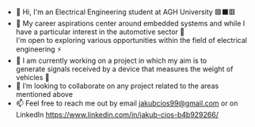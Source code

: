 - 👋 Hi, I'm an Electrical Engineering student at AGH University 🟩⬛🟥
- 👀 My career aspirations center around embedded systems
and while I have a particular interest in the automotive sector 🚗 <br>
I'm open to exploring various opportunities within the field of electrical engineering ⚡
- 🌱 I am currently working on a project in which my aim is to <br> generate signals  received by a device that measures the weight of vehicles 🚛
- 💞️ I’m looking to collaborate on any project related to the areas mentioned above
- 📫 Feel free to reach me out by email jakubcios99@gmail.com or on LinkedIn https://www.linkedin.com/in/jakub-cios-b4b929266/

<!---
JackobPunch/JackobPunch is a ✨ special ✨ repository because its `README.md` (this file) appears on your GitHub profile.
You can click the Preview link to take a look at your changes.
--->
